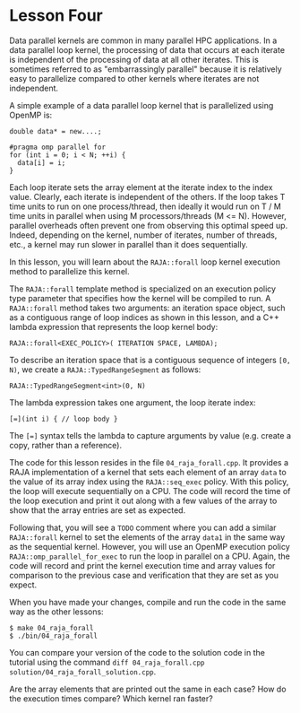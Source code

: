# Lesson Four

Data parallel kernels are common in many parallel HPC applications. In a data parallel loop
kernel, the processing of data that occurs at each iterate is independent of the processing
of data at all other iterates. This is sometimes referred to as "embarrassingly parallel"
because it is relatively easy to parallelize compared to other kernels where iterates are not
independent.

A simple example of a data parallel loop kernel that is parallelized using OpenMP is:

```
double data* = new....;

#pragma omp parallel for
for (int i = 0; i < N; ++i) {
  data[i] = i;
}
```
Each loop iterate sets the array element at the iterate index to the index value. Clearly, 
each iterate is independent of the others. If the loop takes T time units to run on one
process/thread, then ideally it would run on T / M time units in parallel when using M
processors/threads (M <= N). However, parallel overheads often prevent one from observing
this optimal speed up. Indeed, depending on the kernel, number of iterates, number of threads,
etc., a kernel may run slower in parallel than it does sequentially.

In this lesson, you will learn about the `RAJA::forall` loop kernel execution method to 
parallelize this kernel.

The `RAJA::forall` template method is specialized on an execution policy type parameter
that specifies how the kernel will be compiled to run. A `RAJA::forall` method takes
two arguments: an iteration space object, such as a contiguous range of loop indices
as shown in this lesson, and a C++ lambda expression that represents the loop kernel body:

```
RAJA::forall<EXEC_POLICY>( ITERATION SPACE, LAMBDA);
```

To describe an iteration space that is a contiguous sequence of integers `[0, N)`,
we create a `RAJA::TypedRangeSegment` as follows:

```
RAJA::TypedRangeSegment<int>(0, N)
```

The lambda expression takes one argument, the loop iterate index:

```
[=](int i) { // loop body }
```

The `[=]` syntax tells the lambda to capture arguments by value (e.g. create a
copy, rather than a reference).

The code for this lesson resides in the file `04_raja_forall.cpp`. It provides a
RAJA implementation of a kernel that sets each element of an array `data` to the value
of its array index using the `RAJA::seq_exec` policy. With this policy, the loop will
execute sequentially on a CPU. The code will record the time of the loop execution and
print it out along with a few values of the array to show that the array entries are set
as expected. 

Following that, you will see a `TODO` comment where you can add a similar `RAJA::forall`
kernel to set the elements of the array `data1` in the same way as the sequential kernel.
However, you will use an OpenMP execution policy `RAJA::omp_parallel_for_exec` to 
run the loop in parallel on a CPU. Again, the code will record and print the kernel
execution time and array values for comparison to the previous case and verification
that they are set as you expect.

When you have made your changes, compile and run the code in the same way as the
other lessons:

```
$ make 04_raja_forall
$ ./bin/04_raja_forall
```

You can compare your version of the code to the solution code in the tutorial using the command
`diff 04_raja_forall.cpp solution/04_raja_forall_solution.cpp`.

Are the array elements that are printed out the same in each case? How do the 
execution times compare? Which kernel ran faster?

